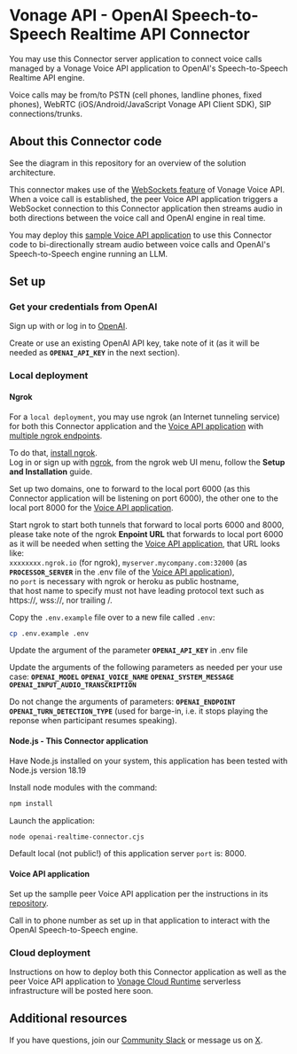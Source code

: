 # Vonage API - OpenAI Speech-to-Speech Realtime API Connector

You may use this Connector server application to connect voice calls managed by a Vonage Voice API application to OpenAI's Speech-to-Speech Realtime API engine.

Voice calls may be from/to PSTN (cell phones, landline phones, fixed phones),  WebRTC (iOS/Android/JavaScript Vonage API Client SDK), SIP connections/trunks.

## About this Connector code

See the diagram in this repository for an overview of the solution architecture.

This connector makes use of the [WebSockets feature](https://developer.vonage.com/en/voice/voice-api/concepts/websockets) of Vonage Voice API.</br>
When a voice call is established, the peer Voice API application triggers a WebSocket connection to this Connector application then streams audio in both directions between the voice call and OpenAI engine in real time. 

You may deploy this [sample Voice API application](https://github.com/nexmo-se/voice-to-ai-engines) to use this Connector code to bi-directionally stream audio between voice calls and OpenAI's Speech-to-Speech engine running an LLM.

## Set up

### Get your credentials from OpenAI

Sign up with or log in to [OpenAI](https://platform.openai.com/).</br>

Create or use an existing OpenAI API key,
take note of it (as it will be needed as **`OPENAI_API_KEY`** in the next section).</br>

### Local deployment

#### Ngrok

For a `local deployment`, you may use ngrok (an Internet tunneling service) for both this Connector application and the [Voice API application](https://github.com/nexmo-se/voice-to-ai-engines) with [multiple ngrok endpoints](https://ngrok.com/docs/agent/config/v3/#multiple-endpoints).

To do that, [install ngrok](https://ngrok.com/downloads).</br>
Log in or sign up with [ngrok](https://ngrok.com/), from the ngrok web UI menu, follow the **Setup and Installation** guide.

Set up two domains, one to forward to the local port 6000 (as this Connector application will be listening on port 6000), the other one to the local port 8000 for the [Voice API application](https://github.com/nexmo-se/voice-to-ai-engines).

Start ngrok to start both tunnels that forward to local ports 6000 and 8000,</br>
please take note of the ngrok **Enpoint URL** that forwards to local port 6000 as it will be needed when setting the [Voice API application](https://github.com/nexmo-se/voice-to-ai-engines),
that URL looks like:</br>
`xxxxxxxx.ngrok.io` (for ngrok), `myserver.mycompany.com:32000`  (as **`PROCESSOR_SERVER`** in the .env file of the [Voice API application](https://github.com/nexmo-se/voice-to-ai-engines)),</br>
no `port` is necessary with ngrok or heroku as public hostname,</br>
that host name to specify must not have leading protocol text such as https://, wss://, nor trailing /.

Copy the `.env.example` file over to a new file called `.env`:
```bash
cp .env.example .env
```

Update the argument of the parameter **`OPENAI_API_KEY`** in .env file<br>

Update the arguments of the following parameters as needed per your use case:
**`OPENAI_MODEL`**
**`OPENAI_VOICE_NAME`**
**`OPENAI_SYSTEM_MESSAGE`**
**`OPENAI_INPUT_AUDIO_TRANSCRIPTION`**

Do not change the arguments of parameters:
**`OPENAI_ENDPOINT`**
**`OPENAI_TURN_DETECTION_TYPE`** (used for barge-in, i.e. it stops playing the reponse when participant resumes speaking).

#### Node.js - This Connector application

Have Node.js installed on your system, this application has been tested with Node.js version 18.19<br>

Install node modules with the command:<br>
 ```bash
npm install
```

Launch the application:<br>
```bash
node openai-realtime-connector.cjs
```

Default local (not public!) of this application server `port` is: 8000.

#### Voice API application

Set up the samplle peer Voice API application per the instructions in its [repository](https://https://github.com/nexmo-se/voice-to-ai-engines).

Call in to phone number as set up in that application to interact with the OpenAI Speech-to-Speech engine.

### Cloud deployment

Instructions on how to deploy both this Connector application as well as the peer Voice API application to [Vonage Cloud Runtime](https://developer.vonage.com/en/vonage-cloud-runtime/getting-started/technical-details) serverless infrastructure will be posted here soon.

## Additional resources

If you have questions, join our [Community Slack](https://developer.vonage.com/community/slack) or message us on [X](https://twitter.com/VonageDev?adobe_mc=MCMID%3D61117212728348884173699984659581708157%7CMCORGID%3DA8833BC75245AF9E0A490D4D%2540AdobeOrg%7CTS%3D1740259490).
